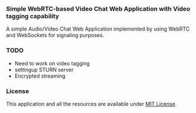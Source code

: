 ### Simple WebRTC-based Video Chat Web Application with Video tagging capability
A simple Audio/Video Chat Web Application implemented by using WebRTC and WebSockets for signaling purposes. 

### TODO

* Need to work on video tagging
* settingup STURN server
* Encrypted streaming 


### License
This application and all the resources are available under [MIT License](https://opensource.org/licenses/MIT).
